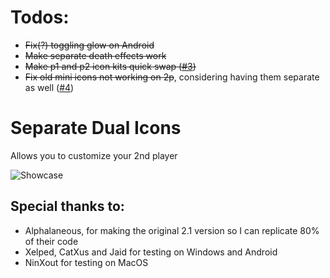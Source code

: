 # Todos:
- ~~Fix(?) toggling glow on Android~~
- ~~Make separate death effects work~~
- ~~Make p1 and p2 icon kits quick swap ([#3](https://github.com/Weebifying/separate-dual-icons-geode/issues/3))~~
- ~~Fix old mini icons not working on 2p~~, considering having them separate as well ([#4](https://github.com/Weebifying/separate-dual-icons-geode/issues/4))

# Separate Dual Icons

Allows you to customize your 2nd player

![Showcase](weebify.separate_dual_icons/image.png)

## Special thanks to:
- Alphalaneous, for making the original 2.1 version so I can replicate 80% of their code
- Xelped, CatXus and Jaid for testing on Windows and Android
- NinXout for testing on MacOS